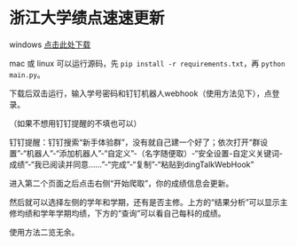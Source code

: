 # 浙江大学绩点速速更新

windows [点击此处下载](https://github.com/STDquantum/ZJU-Scores/releases/download/v0.0.2/ZJU-GPA-Seeker.exe)

mac 或 linux 可以运行源码，先 `pip install -r requirements.txt`，再 `python main.py`。

下载后双击运行，输入学号密码和钉钉机器人webhook（使用方法见下），点登录。

（如果不想用钉钉提醒的不填也可以）

钉钉提醒：钉钉搜索“新手体验群”，没有就自己建一个好了；依次打开“群设置”-“机器人”-“添加机器人”-“自定义”-（名字随便取）-“安全设置-自定义关键词-成绩”-“我已阅读并同意……”-“完成”-“复制”-“粘贴到dingTalkWebHook”

进入第二个页面之后点击右侧“开始爬取”，你的成绩信息会更新。

然后就可以选择左侧的学年和学期，还有是否主修。上方的“结果分析”可以显示主修均绩和学年学期均绩，下方的“查询”可以看自己每科的成绩。

使用方法二览无余。
